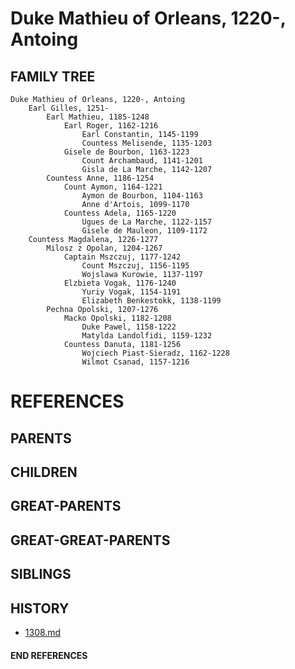 # Duke Mathieu of Orleans, 1220-, Antoing

## FAMILY TREE
```
Duke Mathieu of Orleans, 1220-, Antoing
    Earl Gilles, 1251-
        Earl Mathieu, 1185-1248
            Earl Roger, 1162-1216
                Earl Constantin, 1145-1199
                Countess Melisende, 1135-1203
            Gisele de Bourbon, 1163-1223
                Count Archambaud, 1141-1201
                Gisla de La Marche, 1142-1207
        Countess Anne, 1186-1254
            Count Aymon, 1164-1221
                Aymon de Bourbon, 1104-1163
                Anne d'Artois, 1099-1170
            Countess Adela, 1165-1220
                Ugues de La Marche, 1122-1157
                Gisele de Mauleon, 1109-1172
    Countess Magdalena, 1226-1277
        Milosz z Opolan, 1204-1267
            Captain Mszczuj, 1177-1242
                Count Mszczuj, 1156-1195
                Wojslawa Kurowie, 1137-1197
            Elzbieta Vogak, 1176-1240
                Yuriy Vogak, 1154-1191
                Elizabeth Benkestokk, 1138-1199
        Pechna Opolski, 1207-1276
            Macko Opolski, 1182-1208
                Duke Pawel, 1158-1222
                Matylda Landolfidi, 1159-1232
            Countess Danuta, 1181-1256
                Wojciech Piast-Sieradz, 1162-1228
                Wilmot Csanad, 1157-1216
```


# REFERENCES

## PARENTS 

## CHILDREN 

## GREAT-PARENTS 

## GREAT-GREAT-PARENTS 
## SIBLINGS

 
## HISTORY
* [1308.md](../h/1309.md)

#### END REFERENCES
